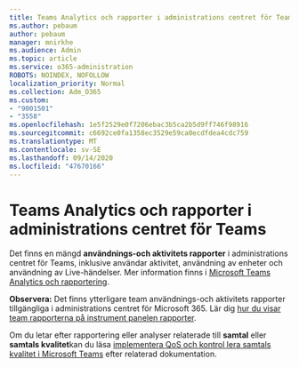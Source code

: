 ```yaml
---
title: Teams Analytics och rapporter i administrations centret för Teams
ms.author: pebaum
author: pebaum
manager: mnirkhe
ms.audience: Admin
ms.topic: article
ms.service: o365-administration
ROBOTS: NOINDEX, NOFOLLOW
localization_priority: Normal
ms.collection: Adm_O365
ms.custom:
- "9001501"
- "3558"
ms.openlocfilehash: 1e5f2529e0f7206ebac3b5ca2b5d9ff746f98916
ms.sourcegitcommit: c6692ce0fa1358ec3529e59ca0ecdfdea4cdc759
ms.translationtype: MT
ms.contentlocale: sv-SE
ms.lasthandoff: 09/14/2020
ms.locfileid: "47670166"
---
```

# <a name="teams-analytics-and-reports-in-the-teams-admin-center"></a>Teams Analytics och rapporter i administrations centret för Teams

Det finns en mängd **användnings-och aktivitets rapporter** i administrations centret för Teams, inklusive användar aktivitet, användning av enheter och användning av Live-händelser. Mer information finns i [Microsoft Teams Analytics och rapportering](https://docs.microsoft.com/microsoftteams/teams-analytics-and-reports/teams-reporting-reference).

**Observera:** Det finns ytterligare team användnings-och aktivitets rapporter tillgängliga i administrations centret för Microsoft 365. Lär dig [hur du visar team rapporterna på instrument panelen rapporter](https://docs.microsoft.com/microsoftteams/teams-activity-reports#how-to-view-the-teams-reports-in-the-reports-dashboard).

Om du letar efter rapportering eller analyser relaterade till **samtal** eller **samtals kvalitet**kan du läsa [implementera QoS och kontrol lera samtals kvalitet i Microsoft Teams](https://docs.microsoft.com/microsoftteams/monitor-call-quality-qos) efter relaterad dokumentation.

